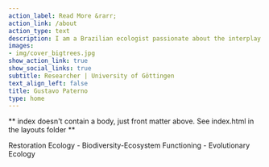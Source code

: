 ```yaml
---
action_label: Read More &rarr;
action_link: /about
action_type: text
description: I am a Brazilian ecologist passionate about the interplay between <b>biodiversity, functional and evolutionary ecology</b> and their application to <i><strong>ecosystem restoration</i></strong> 
images:
- img/cover_bigtrees.jpg
show_action_link: true
show_social_links: true
subtitle: Researcher | University of Göttingen 
text_align_left: false
title: Gustavo Paterno
type: home
---
```


** index doesn't contain a body, just front matter above.
See index.html in the layouts folder **


Restoration Ecology - Biodiversity-Ecosystem Functioning - Evolutionary Ecology
